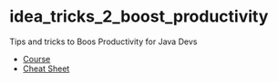 # idea_tricks_2_boost_productivity
Tips and tricks to Boos Productivity for Java Devs

- [Course](https://www.udemy.com/course/intellij-idea-secrets-double-your-coding-speed-in-2-hours/learn/lecture/4934276#overview)
- [Cheat Sheet](./IntelliJIDEA_ReferenceCard.pdf)
